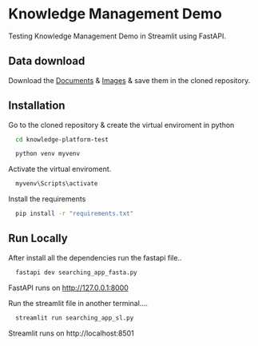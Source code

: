 
# Knowledge Management Demo

Testing Knowledge Management Demo in Streamlit using FastAPI.




## Data download

Download the [Documents](https://drive.google.com/drive/folders/1IWTJYPenJ-JSrjnxTaA-p8-6pkrkjifU?usp=drive_link) & [Images](https://drive.google.com/drive/folders/1KZedpRQVC9oZNdv_8ZNyAn_ZrUvveZFM?usp=drive_link) & save them in the cloned repository.




## Installation

Go to the cloned repository & create the virtual enviroment in python
```bash
  cd knowledge-platform-test
```

```bash
  python venv myvenv
```

Activate the virtual enviroment.

```bash
  myvenv\Scripts\activate
```

Install the requirements
```bash
  pip install -r "requirements.txt"
```


    
## Run Locally

After install all the dependencies run the fastapi file..

```bash
  fastapi dev searching_app_fasta.py
```
FastAPI runs on http://127.0.0.1:8000

Run the streamlit file in another terminal....

```bash
  streamlit run searching_app_sl.py
```
Streamlit runs on http://localhost:8501